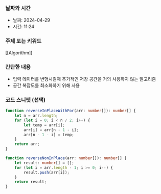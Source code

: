 ### 날짜와 시간

- 날짜: 2024-04-29
- 시간: 11:24

### 주제 또는 키워드
[[Algorithm]]

### 간단한 내용
- 입력 데이터를 변형시킬때 추가적인 저장 공간을 거의 사용하지 않는 알고리즘
- 공간 복잡도를 최소화하기 위해 사용

### 코드 스니펫 (선택)

```typescript
function reverseInPlaceWithFor(arr: number[]): number[] {
    let n = arr.length;
    for (let i = 0; i < n / 2; i++) {
        let temp = arr[i];
        arr[i] = arr[n - 1 - i];
        arr[n - 1 - i] = temp;
    }
    return arr;
}

function reverseNonInPlace(arr: number[]): number[] {
    let result: number[] = [];
    for (let i = arr.length - 1; i >= 0; i--) {
        result.push(arr[i]);
    }
    return result;
}


```
